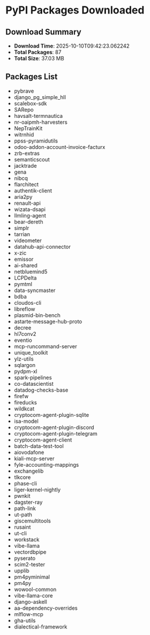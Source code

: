 # PyPI Packages Downloaded

## Download Summary
- **Download Time**: 2025-10-10T09:42:23.062242
- **Total Packages**: 87
- **Total Size**: 37.03 MB

## Packages List
- pybrave
- django_pg_simple_hll
- scalebox-sdk
- SARepo
- havsalt-termnautica
- nr-oaipmh-harvesters
- NepTrainKit
- witrnhid
- ppss-pyramidutils
- odoo-addon-account-invoice-facturx
- zrb-extras
- semanticscout
- jacktrade
- gena
- nibcq
- flarchitect
- authentik-client
- aria2py
- renault-api
- wizata-dsapi
- llmling-agent
- bear-dereth
- simplr
- tarrian
- videometer
- datahub-api-connector
- x-zic
- emissor
- ai-shared
- netbluemind5
- LCPDelta
- pymtml
- data-syncmaster
- bdba
- cloudos-cli
- libreflow
- plasmid-bin-bench
- astarte-message-hub-proto
- decree
- hl7conv2
- eventio
- mcp-runcommand-server
- unique_toolkit
- ylz-utils
- sqlargon
- pydpm-xl
- spark-pipelines
- co-datascientist
- datadog-checks-base
- firefw
- fireducks
- wildkcat
- cryptocom-agent-plugin-sqlite
- isa-model
- cryptocom-agent-plugin-discord
- cryptocom-agent-plugin-telegram
- cryptocom-agent-client
- batch-data-test-tool
- aiovodafone
- kiali-mcp-server
- fyle-accounting-mappings
- exchangelib
- tlkcore
- phase-cli
- liger-kernel-nightly
- pwnkit
- dagster-ray
- path-link
- ut-path
- giscemultitools
- rusaint
- ut-cli
- workstack
- vibe-llama
- vectordbpipe
- pyserato
- scim2-tester
- upplib
- pm4pyminimal
- pm4py
- wowool-common
- vibe-llama-core
- django-askell
- aa-dependency-overrides
- mlflow-mcp
- gha-utils
- dialectical-framework
